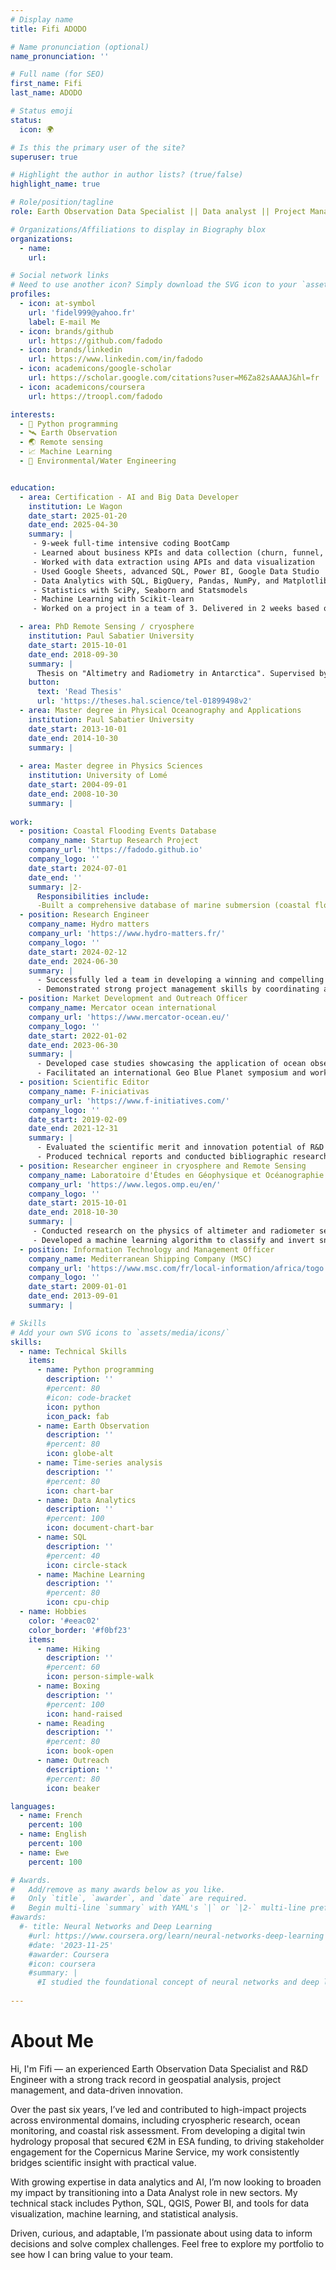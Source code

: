 ```yaml
---
# Display name
title: Fifi ADODO

# Name pronunciation (optional)
name_pronunciation: ''

# Full name (for SEO)
first_name: Fifi
last_name: ADODO

# Status emoji
status:
  icon: 🌍

# Is this the primary user of the site?
superuser: true

# Highlight the author in author lists? (true/false)
highlight_name: true

# Role/position/tagline
role: Earth Observation Data Specialist || Data analyst || Project Management

# Organizations/Affiliations to display in Biography blox
organizations:
  - name: 
    url: 

# Social network links
# Need to use another icon? Simply download the SVG icon to your `assets/media/icons/` folder.
profiles:
  - icon: at-symbol
    url: 'fidel999@yahoo.fr'
    label: E-mail Me
  - icon: brands/github
    url: https://github.com/fadodo
  - icon: brands/linkedin
    url: https://www.linkedin.com/in/fadodo
  - icon: academicons/google-scholar
    url: https://scholar.google.com/citations?user=M6Za82sAAAAJ&hl=fr 
  - icon: academicons/coursera
    url: https://troopl.com/fadodo

interests:
  - 🐍 Python programming
  - 🛰️ Earth Observation  
  - 🌏 Remote sensing
  - 📈 Machine Learning
  - 🌊 Environmental/Water Engineering


education:
  - area: Certification - AI and Big Data Developer
    institution: Le Wagon
    date_start: 2025-01-20
    date_end: 2025-04-30
    summary: |
     - 9-week full-time intensive coding BootCamp
     - Learned about business KPIs and data collection (churn, funnel, CAC, AB test)
     - Worked with data extraction using APIs and data visualization
     - Used Google Sheets, advanced SQL, Power BI, Google Data Studio
     - Data Analytics with SQL, BigQuery, Pandas, NumPy, and Matplotlib
     - Statistics with SciPy, Seaborn and Statsmodels
     - Machine Learning with Scikit-learn
     - Worked on a project in a team of 3. Delivered in 2 weeks based on the analysis of book reviewer's reviews rating behaviour

  - area: PhD Remote Sensing / cryosphere
    institution: Paul Sabatier University
    date_start: 2015-10-01
    date_end: 2018-09-30
    summary: |
      Thesis on "Altimetry and Radiometry in Antarctica". Supervised by Dr. Frederique REMY and Dr. Ghislain PICARD.
    button:
      text: 'Read Thesis'
      url: 'https://theses.hal.science/tel-01899498v2'
  - area: Master degree in Physical Oceanography and Applications
    institution: Paul Sabatier University
    date_start: 2013-10-01
    date_end: 2014-10-30
    summary: |
  
  - area: Master degree in Physics Sciences
    institution: University of Lomé
    date_start: 2004-09-01
    date_end: 2008-10-30
    summary: |
     
work:
  - position: Coastal Flooding Events Database
    company_name: Startup Research Project
    company_url: 'https://fadodo.github.io'
    company_logo: ''
    date_start: 2024-07-01
    date_end: ''
    summary: |2-
      Responsibilities include:
      -Built a comprehensive database of marine submersion (coastal flooding) events based on extreme total water level hindcasts.
  - position: Research Engineer
    company_name: Hydro matters
    company_url: 'https://www.hydro-matters.fr/'
    company_logo: ''
    date_start: 2024-02-12
    date_end: 2024-06-30
    summary: |
      - Successfully led a team in developing a winning and compelling proposal for a highly competitive ESA tender on developing a hydrological digital twin
      - Demonstrated strong project management skills by coordinating and overseeing all aspects of the tender process
  - position: Market Development and Outreach Officer
    company_name: Mercator ocean international
    company_url: 'https://www.mercator-ocean.eu/'
    company_logo: ''
    date_start: 2022-01-02
    date_end: 2023-06-30
    summary: |
      - Developed case studies showcasing the application of ocean observation data in the blue economy, increasing stakeholder engagement
      - Facilitated an international Geo Blue Planet symposium and working group, promoting the use of ocean data for sustainable development
  - position: Scientific Editor
    company_name: F-iniciativas
    company_url: 'https://www.f-initiatives.com/'
    company_logo: ''
    date_start: 2019-02-09
    date_end: 2021-12-31
    summary: |
      - Evaluated the scientific merit and innovation potential of R&D projects, contributing to the approval of funding
      - Produced technical reports and conducted bibliographic research, ensuring compliance with strict quality standards
  - position: Researcher engineer in cryosphere and Remote Sensing
    company_name: Laboratoire d'Études en Géophysique et Océanographie Spatiales (LEGOS)
    company_url: 'https://www.legos.omp.eu/en/'
    company_logo: ''
    date_start: 2015-10-01
    date_end: 2018-10-30
    summary: |
     - Conducted research on the physics of altimeter and radiometer sensors over the Antarctic ice sheet, contributing to improved climate models
     - Developed a machine learning algorithm to classify and invert snow surface properties from satellite imagery, improving accuracy by 15% 
  - position: Information Technology and Management Officer
    company_name: Mediterranean Shipping Company (MSC)
    company_url: 'https://www.msc.com/fr/local-information/africa/togo'
    company_logo: ''
    date_start: 2009-01-01
    date_end: 2013-09-01
    summary: |

# Skills
# Add your own SVG icons to `assets/media/icons/`
skills:
  - name: Technical Skills
    items:
      - name: Python programming
        description: ''
        #percent: 80
        #icon: code-bracket
        icon: python
        icon_pack: fab
      - name: Earth Observation
        description: ''
        #percent: 80
        icon: globe-alt
      - name: Time-series analysis
        description: ''
        #percent: 80
        icon: chart-bar
      - name: Data Analytics
        description: ''
        #percent: 100
        icon: document-chart-bar
      - name: SQL
        description: ''
        #percent: 40
        icon: circle-stack
      - name: Machine Learning
        description: ''
        #percent: 80
        icon: cpu-chip
  - name: Hobbies
    color: '#eeac02'
    color_border: '#f0bf23'
    items:
      - name: Hiking
        description: ''
        #percent: 60
        icon: person-simple-walk
      - name: Boxing
        description: ''
        #percent: 100
        icon: hand-raised
      - name: Reading
        description: ''
        #percent: 80
        icon: book-open
      - name: Outreach
        description: ''
        #percent: 80
        icon: beaker

languages:
  - name: French
    percent: 100
  - name: English
    percent: 100
  - name: Ewe
    percent: 100

# Awards.
#   Add/remove as many awards below as you like.
#   Only `title`, `awarder`, and `date` are required.
#   Begin multi-line `summary` with YAML's `|` or `|2-` multi-line prefix and indent 2 spaces below.
#awards:
  #- title: Neural Networks and Deep Learning
    #url: https://www.coursera.org/learn/neural-networks-deep-learning
    #date: '2023-11-25'
    #awarder: Coursera
    #icon: coursera
    #summary: |
      #I studied the foundational concept of neural networks and deep learning. By the end, I was familiar with the significant technological trends driving the rise of deep learning; build, train, and apply fully connected deep neural networks; implement efficient (vectorized) neural networks; identify key parameters in a neural network’s architecture; and apply deep learning to your own applications.
  
---
```


# About Me

Hi, I'm Fifi — an experienced Earth Observation Data Specialist and R&D Engineer with a strong track record in geospatial analysis, project management, and data-driven innovation.

Over the past six years, I’ve led and contributed to high-impact projects across environmental domains, including cryospheric research, ocean monitoring, and coastal risk assessment. From developing a digital twin hydrology proposal that secured €2M in ESA funding, to driving stakeholder engagement for the Copernicus Marine Service, my work consistently bridges scientific insight with practical value.

With growing expertise in data analytics and AI, I’m now looking to broaden my impact by transitioning into a Data Analyst role in new sectors. My technical stack includes Python, SQL, QGIS, Power BI, and tools for data visualization, machine learning, and statistical analysis.

Driven, curious, and adaptable, I’m passionate about using data to inform decisions and solve complex challenges. Feel free to explore my portfolio to see how I can bring value to your team.
